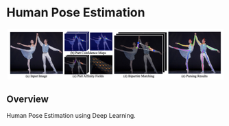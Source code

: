 # Human Pose Estimation

<img src="./OpenPose_Figure.png" width="520" style="border:0px solid #FFFFFF; padding:1px; margin:1px">

## Overview

Human Pose Estimation using Deep Learning.

